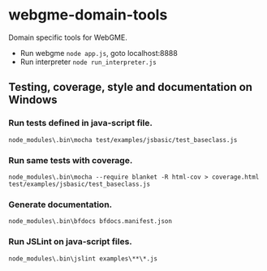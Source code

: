 # webgme-domain-tools #

Domain specific tools for WebGME.

* Run webgme `node app.js`, goto localhost:8888
* Run interpreter `node run_interpreter.js`

## Testing, coverage, style and documentation on Windows ##


### Run tests defined in java-script file. ###

`node_modules\.bin\mocha test/examples/jsbasic/test_baseclass.js`



### Run same tests with coverage. ###

`node_modules\.bin\mocha --require blanket -R html-cov > coverage.html test/examples/jsbasic/test_baseclass.js`


### Generate documentation. ###

`node_modules\.bin\bfdocs bfdocs.manifest.json`


### Run JSLint on java-script files.

`node_modules\.bin\jslint examples\**\*.js`
